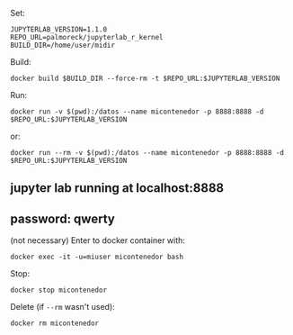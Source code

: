 Set:

```
JUPYTERLAB_VERSION=1.1.0
REPO_URL=palmoreck/jupyterlab_r_kernel
BUILD_DIR=/home/user/midir
```

Build:

```
docker build $BUILD_DIR --force-rm -t $REPO_URL:$JUPYTERLAB_VERSION
```

Run:

```
docker run -v $(pwd):/datos --name micontenedor -p 8888:8888 -d $REPO_URL:$JUPYTERLAB_VERSION
```

or:

```
docker run --rm -v $(pwd):/datos --name micontenedor -p 8888:8888 -d $REPO_URL:$JUPYTERLAB_VERSION
```

## jupyter lab running at localhost:8888 
## password: qwerty

(not necessary) Enter to docker container with:

```
docker exec -it -u=miuser micontenedor bash
```

Stop:

```
docker stop micontenedor
```

Delete (if `--rm` wasn't used):


```
docker rm micontenedor
```



